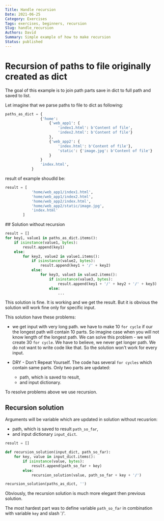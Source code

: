 ```yaml
---
Title: Handle recursion
Date: 2021-06-25
Category: Exercises
Tags: exercises, beginners, recursion
Slug: handle_recursion
Authors: David
Summary: Simple example of how to make recursion
Status: published
---
```




# Recursion of paths to file originally created as dict

The goal of this example is to join path parts
save in dict to full path and saved to list.

Let imagine that we parse paths to file to dict as following:

```python
paths_as_dict = {
                {'home':
                    {'web_app1': {
                        'index1.html': b'Content of file',
                        'index2.html': b'Content of file'}
                    },
                    {'web_app2': {
                        'index.html': b'Content of file'},
                        'static': {'image.jpg': b'Content of file'}
                    }
                }
                'index.html',
            }
```

result of example shoudld be:

```python
result = [
            'home/web_app1/index1.html',
            'home/web_app1/index2.html',
            'home/web_app2/index.html',
            'home/web_app2/static/image.jpg',
            'index.html'
        ]
```


## Solution without recursion

```python
result = []
for key1, value1 in paths_as_dict.items():
    if isinstance(value1, bytes):
        result.append(key1)
    else:
        for key2, value2 in value1.items():
            if isinstance(value2, bytes):
                result.append(key1 + '/' + key2)
            else:
                for key3, value3 in value2.items():
                    if isinstance(value3, bytes):
                        result.append(key1 + '/' + key2 + '/' + key3)
                    else:
                        ...

```

This solution is fine. It is working and we get the result. But it is obvious
the solution will work fine only for specific input.

This solution have these problems:

- we get input with very long path. we have to make 10 `for cycle` if our the longest
path will contain 10 parts. So imagine case when you will not know length of the
longest path. We can solve this problem - we will create 30 `for cycle`.
We have to believe, we never get longer path. We do not want to write code like that.
So the solution won't work for every input.

- DRY - Don't Repeat Yourself. The code has several `for cycles` which contain
same parts. Only two parts are updated:
    - path, which is saved to result,
    - and input dictionary.


To resolve problems above we use recursion.

## Recursion solution

Arguments will be variable which are updated in solution without recusrion:
- path, which is saved to result `path_so_far`,
- and input dictionary `input_dict`.

```python
result = []

def recursion_solution(input_dict, path_so_far):
    for key, value in input_dict.items():
        if isinstance(value, bytes):
            result.append(path_so_far + key)
        else:
            recursion_solution(value, path_so_far + key + '/')

recursion_solution(paths_as_dict, '')
```

Obviously, the recursion solution is much more elegant then previous solution.

The most hardest part was to define variable `path_so_far` in combination
with variable `key` and slash '/'.